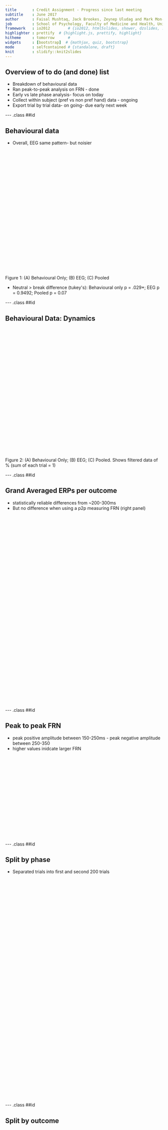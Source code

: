 ```yaml
---
title       : Credit Assignment - Progress since last meeting
subtitle    : June 2017
author      : Faisal Mushtaq, Jack Brookes, Zeynep Uludag and Mark Mon-Williams
job         : School of Psychology, Faculty of Medicine and Health, University of Leeds
framework   : io2012        # {io2012, html5slides, shower, dzslides, ...}
highlighter : prettify  # {highlight.js, prettify, highlight}
hitheme     : tomorrow      # 
widgets     : [bootstrap]  # {mathjax, quiz, bootstrap}
mode        : selfcontained # {standalone, draft}
knit        : slidify::knit2slides
---
```


## Overview of to do (and done) list

* Breakdown of behavioural data
* Ran peak-to-peak analysis on FRN - done
* Early vs late phase analysis- focus on today
* Collect within subject (pref vs non pref hand) data - ongoing
* Export trial by trial data- on going- due early next week

--- .class ##id  

## Behavioural data

* Overall, EEG same pattern- but noisier

<div style="position: relative; left: 16700; top: 0px; z-index:200">
<img src='assets/img/Decision_Frequencies.png' height="400px" width="1050px">
</div>
Figure 1: (A) Behavioural Only; (B) EEG; (C) Pooled

* Neutral > break difference (tukey's): Behavioural only p = .029*; EEG p = 0.9492; Pooled p = 0.07 

--- .class ##id  

## Behavioural Data: Dynamics

</div> <div style="position: relative; left: 16700; top: 0px; z-index:200">
<img src='assets/img/Decision_Dynamics.png' height="400px" width="1050px">
</div>

Figure 2: (A) Behavioural Only; (B) EEG; (C) Pooled. Shows filtered data of % (sum of each trial = 1)

--- .class ##id 

## Grand Averaged ERPs per outcome

* statistically reliable differences from ~200-300ms
* But no difference when using a p2p measuring FRN (right panel)

<div style="position: relative; left: 16700; top: 0px; z-index:200">
<img src='assets/img/FRN_ERP_Scalp.png' height="600px" width="1000px">
</div>

--- .class ##id  

## Peak to peak FRN

* peak positive amplitude between 150-250ms - peak negative amplitude between 250-350
* higher values inidcate larger FRN

<div style="position: relative; left: 16700; top: 0px; z-index:200">
<img src='assets/img/FRN_P2P_Analysis_Lines.png' height="260px" width="420px">
</div>

--- .class ##id  

## Split by phase

* Separated trials into first and second 200 trials

<div style="position: relative; left: 16700; top: 0px; z-index:200">
<img src='assets/img/Early_Late_2panel.png' height="700px" width="1000px">
</div>

--- .class ##id  

## Split by outcome

<div style="position: relative; left: 16700; top: 0px; z-index:200">
<img src='assets/img/Early_Late_3panel.png' height="700px" width="1000px">
</div>

--- .class ##id  

## Peak to peak analysis

<div style="position: relative; left: 16700; top: 0px; z-index:200">
<img src='assets/img/FRN_P2P_Analysis_Early_v_Late.png' height="500px" width="800px">
</div>

--- .class ##id  

## VR Experiment- instruction video

<iframe width="560" height="315" src="https://www.youtube.com/embed/U3RFrceKLio" frameborder="0" allowfullscreen></iframe>

* Credit Toby Waterman- Work Experience Student

--- .class ##id  

## VR Experiment- to do

* Adding end point indicator
* Adding tactile feedback - ongoing
* Still tweaking task difficulty parameters
* Data collection planned early July
